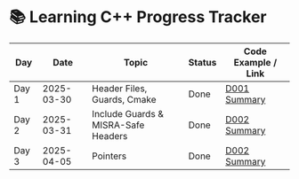 # 📚 Learning C++ Progress Tracker

| Day   | Date       | Topic                               | Status | Code Example / Link                             |
| ----- | ---------- | ----------------------------------- | ------ | ----------------------------------------------- |
| Day 1 | 2025-03-30 | Header Files, Guards, Cmake         | Done   | [D001 Summary](./D001-header-files/README.md)   |
| Day 2 | 2025-03-31 | Include Guards & MISRA-Safe Headers | Done   | [D002 Summary](./D002-include-guards/README.md) |
| Day 3 | 2025-04-05 | Pointers                            | Done   | [D002 Summary](./D003-pointers/README.md)       |
